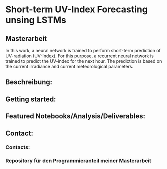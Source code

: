 # Short-term UV-Index Forecasting unsing LSTMs
## Masterarbeit
In this work, a neural network is trained to perform short-term prediction of UV-radiation (UV-Index). For this purpose, a recurrent neural network is trained to predict the UV-index for the next hour.
The prediction is based on the current irradiance and current meteorological parameters.


## Beschreibung:


## Getting started:


## Featured Notebooks/Analysis/Deliverables:


## Contact:

### Contacts:

### Repository für den Programmieranteil meiner Masterarbeit















